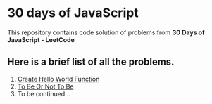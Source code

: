 # 30 days of JavaScript

This repository contains code solution of problems from **30 Days of JavaScript - LeetCode** 

## Here is a brief list of all the problems.

1) [Create Hello World Function](https://leetcode.com/problems/create-hello-world-function/) 
2) [To Be Or Not To Be](https://leetcode.com/problems/to-be-or-not-to-be) 
3) To be continued...
